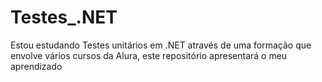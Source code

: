 # Testes_.NET
Estou estudando Testes unitários em .NET através de uma formação que envolve vários cursos da Alura, este repositório apresentará o meu aprendizado
